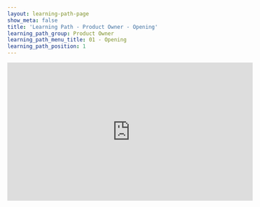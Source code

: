 ```yaml
---
layout: learning-path-page
show_meta: false
title: 'Learning Path - Product Owner - Opening'
learning_path_group: Product Owner
learning_path_menu_title: 01 - Opening
learning_path_position: 1
---
```


<iframe width="560" height="315" src="https://www.youtube.com/embed/5DXUljspcA4" frameborder="0" allow="accelerometer; autoplay; encrypted-media; gyroscope; picture-in-picture" allowfullscreen></iframe>
